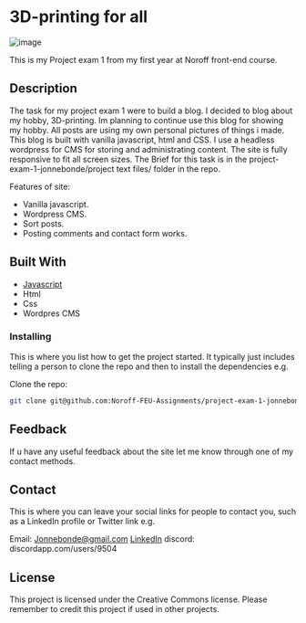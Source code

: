 # 3D-printing for all

![image](https://user-images.githubusercontent.com/52622303/164316813-4b12d99f-aeb7-4069-85cf-e72b3a50ac99.png)

This is my Project exam 1 from my first year at Noroff front-end course.

## Description
The task for my project exam 1 were to build a blog.
I decided to blog about my hobby, 3D-printing. Im planning to continue use this blog for showing my hobby.
All posts are using my own personal pictures of things i made.
This blog is built with vanilla javascript, html and CSS. I use a headless wordpress for CMS for storing and administrating content.
The site is fully responsive to fit all screen sizes.
The Brief for this task is in the project-exam-1-jonnebonde/project text files/ folder in the repo.

Features of site:

- Vanilla javascript.
- Wordpress CMS.
- Sort posts.
- Posting comments and contact form works.

## Built With

- [Javascript](https://www.javascript.com/)
- Html
- Css
- Wordpres CMS


### Installing

This is where you list how to get the project started. It typically just includes telling a person to clone the repo and then to install the dependencies e.g.

Clone the repo:

```bash
git clone git@github.com:Noroff-FEU-Assignments/project-exam-1-jonnebonde.git

```

## Feedback
If u have any useful feedback about the site let me know through one of my contact methods.

## Contact

This is where you can leave your social links for people to contact you, such as a LinkedIn profile or Twitter link e.g.

Email: Jonnebonde@gmail.com
[LinkedIn](https://www.linkedin.com/in/jonne-martin-krosby-a689ba1b1/)
discord: discordapp.com/users/9504

## License

This project is licensed under the Creative Commons license.
Please remember to credit this project if used in other projects.
